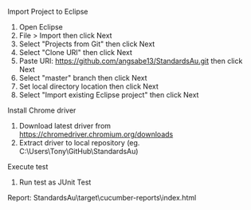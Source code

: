 Import Project to Eclipse
1. Open Eclipse
2. File > Import then click Next
3. Select "Projects from Git"  then click Next
4. Select "Clone URI" then click Next
5. Paste URI: https://github.com/angsabe13/StandardsAu.git then click Next
6. Select "master" branch then click Next
7. Set local directory location then click Next
8. Select "Import existing Eclipse project" then click Next

Install Chrome driver
1. Download latest driver from https://chromedriver.chromium.org/downloads
2. Extract driver to local repository (eg. C:\Users\Tony\GitHub\StandardsAu)

Execute test
1. Run test as JUnit Test

Report: StandardsAu\target\cucumber-reports\index.html